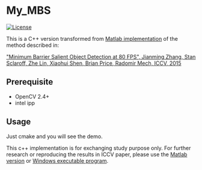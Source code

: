 # My_MBS

[![License](https://img.shields.io/packagist/l/doctrine/orm.svg)](LICENSE)

This is a C++ version transformed from [Matlab implementation](https://github.com/ermaker/mbs) of the method described in:

["Minimum Barrier Salient Object Detection at 80 FPS", Jianming Zhang, Stan Sclaroff, Zhe Lin, Xiaohui Shen, Brian Price, Radomir Mech, ICCV, 2015](http://cs-people.bu.edu/jmzhang/fastmbd.html)

## Prerequisite

* OpenCV 2.4+
* intel ipp

## Usage

Just cmake and you will see the demo.

This c++ implementation is for exchanging study purpose only. For further research or reproducing the results in ICCV paper, please use the [Matlab
 version](https://github.com/ermaker/mbs) or [Windows
executable program](https://github.com/ermaker/mbs).
